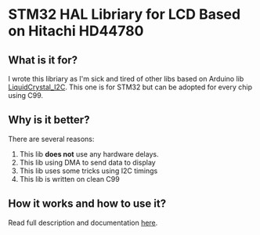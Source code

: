# STM32 HAL Libriary for LCD Based on Hitachi HD44780
## What is it for?
I wrote this libriary as I'm sick and tired of other libs based on Arduino lib [LiquidCrystal_I2C](https://github.com/marcoschwartz/LiquidCrystal_I2C). This one is for STM32 but can be adopted for every chip using C99.

## Why is it better?
There are several reasons:
1. This lib **does not** use any hardware delays. 
2. This lib using DMA to send data to display
3. This lib uses some tricks using I2C timings
4. This lib is written on clean C99

## How it works and how to use it?
Read full description and documentation [here](http://blog.bulki.me/STM32-LCD-HD44780-I2C/).
